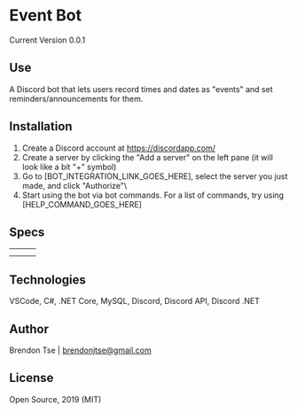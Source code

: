 # Event Bot

Current Version 0.0.1

## Use

A Discord bot that lets users record times and dates as "events" and set reminders/announcements for them.

## Installation

1. Create a Discord account at https://discordapp.com/
2. Create a server by clicking the "Add a server" on the left pane (it will look like a bit "+" symbol)
3. Go to [BOT_INTEGRATION_LINK_GOES_HERE], select the server you just made, and click "Authorize"\
4. Start using the bot via bot commands. For a list of commands, try using [HELP_COMMAND_GOES_HERE]


## Specs

| | | | 
|-|-|-|
| | | |
| | | |

## Technologies

VSCode, C#, .NET Core, MySQL, Discord, Discord API, Discord .NET

## Author

Brendon Tse | brendonjtse@gmail.com


## License

Open Source, 2019 (MIT)